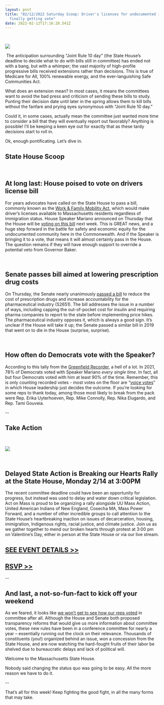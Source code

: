 ```yaml
---
layout: post
title: "02/12/2022 Saturday Scoop: Driver's licenses for undocumented immigrants
  finally getting vote"
date: 2022-02-12T17:16:28.541Z
---
```

 

![](https://nvlupin.blob.core.windows.net/images/van/EA/EA007/1/90151/images/Saturday%20Scoop.png)

 The anticipation surrounding “Joint Rule 10 day" (the State House’s deadline to decide what to do with bills still in committee) has ended not with a bang, but with a whimper; the vast majority of high-profile progressive bills received extensions rather than decisions. This is true of Medicare for All, 100% renewable energy, and the ever-languishing Safe Communities Act. 

What does an extension mean? In most cases, it means the committees want to avoid the bad press and criticism of sending these bills to study. Punting their decision date until later in the spring allows them to kill bills without the fanfare and prying eyes synonymous with “Joint Rule 10 day.”  

Could it, in some cases, actually mean the committee just wanted more time to consider a bill that they will eventually report out favorably? Anything is possible! I’ll be keeping a keen eye out for exactly that as these tardy decisions start to roll in. 

Ok, enough pontificating. Let’s dive in.



## **State House Scoop**

 

## **At long last: House poised to vote on drivers license bill**

For years advocates have called on the State House to pass a bill, commonly known as the [Work & Family Mobility Act](https://actonmass.org/bills/driver-license-regardless-immigration-status/?utm_medium=&emci=3a53376d-c58b-ec11-a507-281878b83d8a&emdi=ea000000-0000-0000-0000-000000000001&ceid={{ContactsEmailID}}), which would make driver’s licenses available to Massachusetts residents regardless of immigration status. House Speaker Mariano announced on Thursday that the House will be [voting on this bill](https://www.bostonglobe.com/2022/02/10/metro/bill-allowing-drivers-licenses-people-without-legal-immigration-status-will-advance-vote-mass-house-speakers-office-says/?utm_medium=&emci=3a53376d-c58b-ec11-a507-281878b83d8a&emdi=ea000000-0000-0000-0000-000000000001&ceid={{ContactsEmailID}}) next week. This is GREAT news, and a huge step forward in the battle for safety and economic equity for the undocumented community here in the Commonwealth. And if the Speaker is bringing it to a vote, that means it will almost certainly pass in the House. The question remains if they will have enough support to override a potential veto from Governor Baker.

 

## **Senate passes bill aimed at lowering prescription drug costs**

On Thursday, the Senate nearly unanimously [passed a bill](https://www.wwlp.com/news/state-politics/senate-again-sends-prescription-drug-bill-to-house/?utm_medium=&emci=3a53376d-c58b-ec11-a507-281878b83d8a&emdi=ea000000-0000-0000-0000-000000000001&ceid={{ContactsEmailID}}) to reduce the cost of prescription drugs and increase accountability for the pharmaceutical industry (S2651). The bill addresses the issue in a number of ways, including capping the out-of-pocket cost for insulin and requiring pharma companies to report to the state before implementing price hikes. The pharmaceutical industry opposes it, which is always a good sign. It’s unclear if the House will take it up; the Senate passed a similar bill in 2019 that went on to die in the House (surprise, surprise).

 

## **How often do Democrats vote with the Speaker?**

According to this tally from the [Greenfield Recorder](https://www.recorder.com/Beacon-Hill-Roll-Call-Dec-6-to-Dec-10-2021-44018271?utm_medium=&emci=3a53376d-c58b-ec11-a507-281878b83d8a&emdi=ea000000-0000-0000-0000-000000000001&ceid={{ContactsEmailID}}), a hell of a lot. In 2021, 78% of Democrats voted with Speaker Mariano *every single time*. In fact, all but four Democrats voted with him at least 90% of the time. Remember, this is only counting recorded votes - most votes on the floor are “[voice votes](https://www.youtube.com/watch?v=xflRK0RWOZ4&t=4s&utm_medium=&emci=3a53376d-c58b-ec11-a507-281878b83d8a&emdi=ea000000-0000-0000-0000-000000000001&ceid={{ContactsEmailID}})” in which House leadership just decides the outcome. If you’re looking for some reps to thank today, among those most likely to break from the pack were Rep. Erika Uyterhoeven, Rep. Mike Connolly, Rep. Nika Elugardo, and Rep. Tami Gouveia. 

\--

## **Take Action**

 

![](https://nvlupin.blob.core.windows.net/images/van/EA/EA007/1/90151/images/273693023_4749124171852374_2824714831308077554_n.jpeg)

 

## **Delayed State Action is Breaking our Hearts Rally at the State House, Monday 2/14 at 3:00PM**

The recent committee deadline could have been an opportunity for progress, but instead was used to delay and water down critical legislation. Act on Mass is proud to be organizing a rally alongside UU Mass Action, United American Indians of New England, Cosecha MA, Mass Power Forward, and a number of other incredible groups to call attention to the State House’s heartbreaking inaction on issues of decarceration, housing, immigration, Indigenous rights, racial justice, and climate justice. Join us as we gather together to mend our broken hearts through protest at 3:00 pm on Valentine’s Day, either in person at the State House or via our live stream.

## **[SEE EVENT DETAILS >>](https://docs.google.com/document/d/1dIF0EPgTNi-2y9Bwa7zG1Mj15N0sbfoTRV9ps_3ySco/edit?utm_medium=&emci=3a53376d-c58b-ec11-a507-281878b83d8a&emdi=ea000000-0000-0000-0000-000000000001&ceid={{ContactsEmailID}})**

## **[RSVP >>](https://docs.google.com/forms/d/e/1FAIpQLScMGAoXX9Z1ixutp3FIrgD-_i-brmBG_ELg8jhGJHfdZDTZZg/viewform?utm_medium=&emci=3a53376d-c58b-ec11-a507-281878b83d8a&emdi=ea000000-0000-0000-0000-000000000001&ceid={{ContactsEmailID}})**

\--

## **And last, a not-so-fun-fact to kick off your weekend**

As we feared, it looks like [we won’t get to see how our reps voted](https://www.wwlp.com/news/state-politics/transparency-measures-disappear-in-conference-darkness/?utm_medium=&emci=3a53376d-c58b-ec11-a507-281878b83d8a&emdi=ea000000-0000-0000-0000-000000000001&ceid={{ContactsEmailID}}) in committee after all. Although the House and Senate both proposed transparency reforms that would give us more information about committee votes, these new rules have been in a conference committee for nearly a year – essentially running out the clock on their relevance. Thousands of constituents (you!) organized behind an issue, won a concession from the State House, and are now watching the hard-fought fruits of their labor be shelved due to bureaucratic delays and lack of political will.

Welcome to the Massachusetts State House.

Nobody said changing the status quo was going to be easy. All the more reason we have to do it.

\--

That’s all for this week! Keep fighting the good fight, in all the many forms that may take.